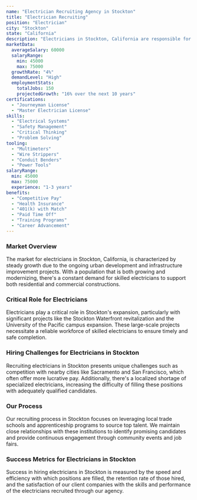 ```yaml
---
name: "Electrician Recruiting Agency in Stockton"
title: "Electrician Recruiting"
position: "Electrician"
city: "Stockton"
state: "California"
description: "Electricians in Stockton, California are responsible for installing, maintaining and repairing electrical systems in buildings."
marketData:
  averageSalary: 60000
  salaryRange:
    min: 45000
    max: 75000
  growthRate: "4%"
  demandLevel: "High"
  employmentStats:
    totalJobs: 150
    projectedGrowth: "16% over the next 10 years"
certifications:
  - "Journeyman License"
  - "Master Electrician License"
skills:
  - "Electrical Systems"
  - "Safety Management"
  - "Critical Thinking"
  - "Problem Solving"
tooling:
  - "Multimeters"
  - "Wire Strippers"
  - "Conduit Benders"
  - "Power Tools"
salaryRange:
  min: 45000
  max: 75000
  experience: "1-3 years"
benefits:
  - "Competitive Pay"
  - "Health Insurance"
  - "401(k) with Match"
  - "Paid Time Off"
  - "Training Programs"
  - "Career Advancement"
---
```


### Market Overview
The market for electricians in Stockton, California, is characterized by steady growth due to the ongoing urban development and infrastructure improvement projects. With a population that is both growing and modernizing, there's a constant demand for skilled electricians to support both residential and commercial constructions.

### Critical Role for Electricians
Electricians play a critical role in Stockton's expansion, particularly with significant projects like the Stockton Waterfront revitalization and the University of the Pacific campus expansion. These large-scale projects necessitate a reliable workforce of skilled electricians to ensure timely and safe completion.

### Hiring Challenges for Electricians in Stockton
Recruiting electricians in Stockton presents unique challenges such as competition with nearby cities like Sacramento and San Francisco, which often offer more lucrative pay. Additionally, there's a localized shortage of specialized electricians, increasing the difficulty of filling these positions with adequately qualified candidates.

### Our Process
Our recruiting process in Stockton focuses on leveraging local trade schools and apprenticeship programs to source top talent. We maintain close relationships with these institutions to identify promising candidates and provide continuous engagement through community events and job fairs.

### Success Metrics for Electricians in Stockton
Success in hiring electricians in Stockton is measured by the speed and efficiency with which positions are filled, the retention rate of those hired, and the satisfaction of our client companies with the skills and performance of the electricians recruited through our agency.